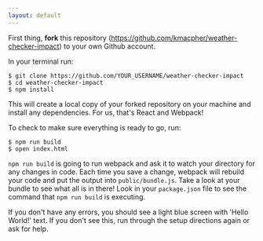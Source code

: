 ```yaml
---
layout: default
---
```


First thing, **fork** this repository (https://github.com/kmacpher/weather-checker-impact) to your own Github account.

In your terminal run:

```
$ git clone https://github.com/YOUR_USERNAME/weather-checker-impact
$ cd weather-checker-impact
$ npm install
```

This will create a local copy of your forked repository on your machine and install any dependencies. For us, that's React and Webpack!

To check to make sure everything is ready to go, run:

```
$ npm run build
$ open index.html
```

`npm run build` is going to run webpack and ask it to watch your directory for any changes in code. Each time you save a change, webpack will rebuild your code and put the output into `public/bundle.js`. Take a look at your bundle to see what all is in there!  Look in your `package.json` file to see the command that `npm run build` is executing.

If you don't have any errors, you should see a light blue screen with 'Hello World!' text.  If you don't see this, run through the setup directions again or ask for help.
